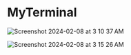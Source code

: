 # MyTerminal

![Screenshot 2024-02-08 at 3 10 37 AM](https://github.com/myselfakashagarwal/MyTerminal/assets/106314226/e68e5475-f835-4a5e-8b32-9676b351a33e)

![Screenshot 2024-02-08 at 3 15 26 AM](https://github.com/myselfakashagarwal/MyTerminal/assets/106314226/cd6a4d80-ca6a-4049-a1d3-259339ca7294)
